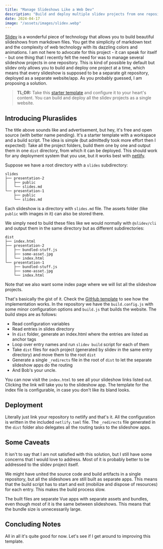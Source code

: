 ```yaml
---
title: "Manage Slideshows Like a Web Dev"
description: "Build and deploy multiple slidev projects from one repository"
date: 2024-04-17
image: "/assets/images/slidev.webp"
---
```


[Slidev](https://sli.dev) is a wonderful piece of technology that allows you to build beautiful slideshows from markdown files.
You get the simplicity of markdown text and the complexity of web technology with its dazzling colors and animations.
I am not here to advocate for this project - it can speak for itself - but one thing that I recently felt the need for
was to manage several slideshow projects in one repository.
This is kind of possible by default but slidev only allows you to build and deploy one project at a time,
which means that every slideshow is supposed to be a separate git repository, deployed as a separate website/app.
As you probably guessed, I am proposing a solution.

> **TL;DR:** Take this [starter template](https://github.com/CondensedMilk7/pluraslides) and configure it to your heart's content.
> You can build and deploy all the slidev projects as a single website.

## Introducing Pluraslides

The title above sounds like and advertisement, but hey, it's free and open source (with better name pending).
It's a starter template with a workspace and a build script.
The idea is simple (but admittedly took more effort then I expected): Take all the project folders,
build them one by one and output them in one `dist` directory, from which it can be deployed.
This should work for any deployment system that you use, but it works best with [netlify](https://netlify.com).

Suppose we have a root directory with a `slides` subdirectory:

```
slides
├── presentation-2
│   ├── public
│   └── slides.md
└── presentation-1
    ├── public
    └── slides.md
```

Each slideshow is a directory with `slides.md` file.
The assets folder (like `public` with images in it) can also be stored there.

We simply need to build these files like we would normally with `@slidev/cli`
and output them in the same directory but as different subdirectories:

```
dist
├── index.html
├── presentation-2
│   ├── bundled-stuff.js
│   ├── some-asset.jpg
│   └── index.html
└── presentation-1
    ├── bundled-stuff.js
    ├── some-asset.jpg
    └── index.html
```

Note that we also want some index page where we will list all the slideshow projects.

That's basically the gist of it. Check the [GitHub template](https://github.com/CondensedMilk7/pluraslides) to see how the implementation works.
In the repository we have the `build.config.js` with some minor configuration options and `build.js` that builds the website.
The build steps are as follows:

- Read configuration variables
- Read entries in slides directory
- In `dist` folder, generate an index.html where the entries are listed as anchor tags
- Loop over entry names and run `slidev build` script for each of them
- Take `dist` files for each project (generated by slidev in the same entry directory) and move them to the root `dist`
- Generate a single `_redirects` file in the root of `dist` to let the separate slideshow apps do the routing
- And Bob's your uncle.

You can now visit the `index.html` to see all your slideshow links listed out. Clicking the link will take you to the slideshow app.
The template for the index file is configurable, in case you don't like its bland looks.

## Deployment

Literally just link your repository to netlify and that's it.
All the configuration is written in the included `netlify.toml` file.
The `_redirects` file generated in the `dist` folder also delegates all the routing tasks to the slideshow apps.

## Some Caveats

It isn't to say that I am not satisfied with this solution,
but I still have some concerns that I would love to address.
Most of it is probably better to be addressed to the slidev project itself.

We might have united the source code and build artifacts in a single repository,
but all the slideshows are still built as separate apps.
This means that the build script has to start and exit (mobilize and dispose of resources) for each entry.
This makes the build process slow.

The built files are separate Vue apps with separate assets and bundles,
even though most of it is the same between slideshows.
This means that the bundle size is unnecessarily large.

## Concluding Notes

All in all it's quite good for now. Let's see if I get around to improving this template.
